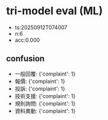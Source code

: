 # tri-model eval (ML)
- ts:20250912T074007
- n:6
- acc:0.000

## confusion
- 一般回覆: {'complaint': 1}
- 報價: {'complaint': 1}
- 投訴: {'complaint': 1}
- 技術支援: {'complaint': 1}
- 規則詢問: {'complaint': 1}
- 資料異動: {'complaint': 1}